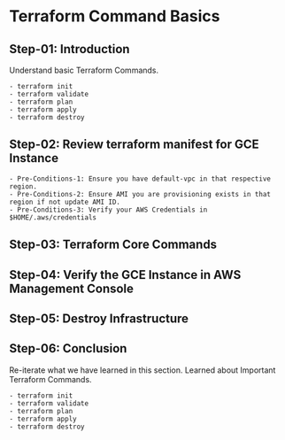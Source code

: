# Terraform Command Basics

## Step-01: Introduction
Understand basic Terraform Commands.

    - terraform init
    - terraform validate
    - terraform plan
    - terraform apply
    - terraform destroy

## Step-02: Review terraform manifest for GCE Instance
    - Pre-Conditions-1: Ensure you have default-vpc in that respective region.
    - Pre-Conditions-2: Ensure AMI you are provisioning exists in that region if not update AMI ID.
    - Pre-Conditions-3: Verify your AWS Credentials in $HOME/.aws/credentials

## Step-03: Terraform Core Commands

## Step-04: Verify the GCE Instance in AWS Management Console

## Step-05: Destroy Infrastructure

## Step-06: Conclusion
Re-iterate what we have learned in this section.
Learned about Important Terraform Commands.

    - terraform init
    - terraform validate
    - terraform plan
    - terraform apply
    - terraform destroy

